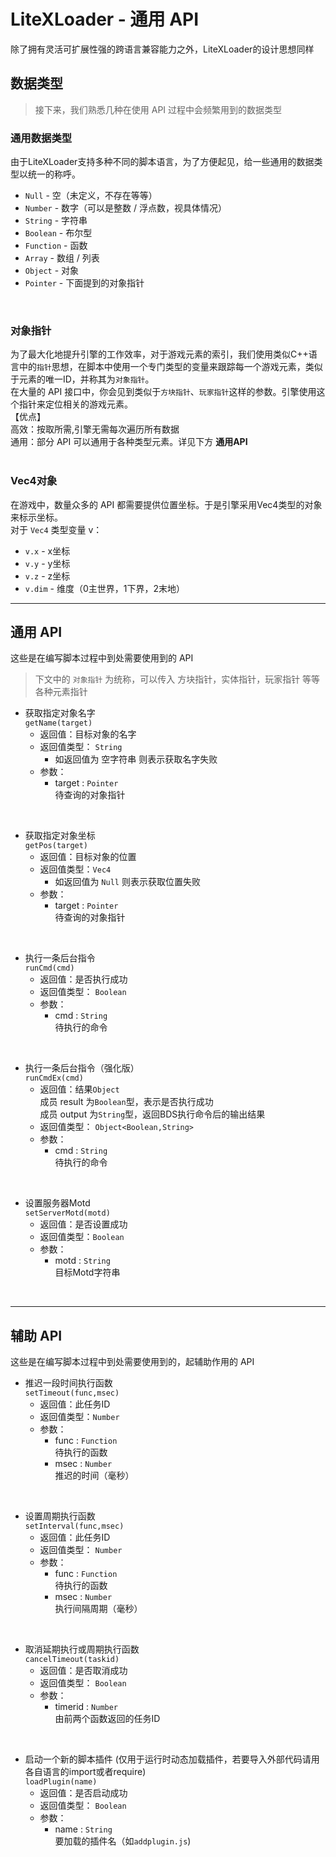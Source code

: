 # LiteXLoader - 通用 API
除了拥有灵活可扩展性强的跨语言兼容能力之外，LiteXLoader的设计思想同样  

## 数据类型
> 接下来，我们熟悉几种在使用 API 过程中会频繁用到的数据类型

### 通用数据类型
由于LiteXLoader支持多种不同的脚本语言，为了方便起见，给一些通用的数据类型以统一的称呼。  
- `Null` - 空（未定义，不存在等等）
- `Number` - 数字（可以是整数 / 浮点数，视具体情况）
- `String` - 字符串
- `Boolean` - 布尔型
- `Function` - 函数
- `Array` - 数组 / 列表
- `Object` - 对象
- `Pointer` - 下面提到的对象指针
<br>

### 对象指针
为了最大化地提升引擎的工作效率，对于游戏元素的索引，我们使用类似C++语言中的`指针`思想，在脚本中使用一个专门类型的变量来跟踪每一个游戏元素，类似于元素的唯一ID，并称其为`对象指针`。  
在大量的 API 接口中，你会见到类似于`方块指针`、`玩家指针`这样的参数。引擎使用这个指针来定位相关的游戏元素。  
【优点】  
高效：按取所需,引擎无需每次遍历所有数据  
通用：部分 API 可以通用于各种类型元素。详见下方 **通用API**  
<br>

### Vec4对象
在游戏中，数量众多的 API 都需要提供位置坐标。于是引擎采用Vec4类型的对象来标示坐标。  
对于 `Vec4` 类型变量 v：  
- `v.x` - x坐标  
- `v.y` - y坐标  
- `v.z` - z坐标  
- `v.dim` - 维度（0主世界，1下界，2末地）

---

## 通用 API
这些是在编写脚本过程中到处需要使用到的 API  
> 下文中的 `对象指针` 为统称，可以传入 方块指针，实体指针，玩家指针 等等各种元素指针 

- 获取指定对象名字  
`getName(target)`
    - 返回值：目标对象的名字
    - 返回值类型： `String` 
        - 如返回值为 空字符串 则表示获取名字失败
    - 参数：
        - target : `Pointer`  
        待查询的对象指针  
<br>

- 获取指定对象坐标  
`getPos(target)`
    - 返回值：目标对象的位置
    - 返回值类型：`Vec4` 
        - 如返回值为 `Null` 则表示获取位置失败
    - 参数：
        - target : `Pointer`  
        待查询的对象指针  
<br>

- 执行一条后台指令  
`runCmd(cmd)`
    - 返回值：是否执行成功
    - 返回值类型： `Boolean` 
    - 参数：
        - cmd : `String`  
        待执行的命令  
<br>

- 执行一条后台指令（强化版）  
`runCmdEx(cmd)`
    - 返回值：结果`Object`  
    成员 result 为`Boolean`型，表示是否执行成功  
    成员 output 为`String`型，返回BDS执行命令后的输出结果  
    - 返回值类型： `Object<Boolean,String>` 
    - 参数：
        - cmd : `String`  
        待执行的命令  
<br>

- 设置服务器Motd  
`setServerMotd(motd)`
    - 返回值：是否设置成功
    - 返回值类型：`Boolean`
    - 参数：
        - motd : `String`  
        目标Motd字符串  
<br>

---
## 辅助 API
这些是在编写脚本过程中到处需要使用到的，起辅助作用的 API  

- 推迟一段时间执行函数  
`setTimeout(func,msec)`
    - 返回值：此任务ID
    - 返回值类型：`Number` 
    - 参数：
        - func : `Function`  
        待执行的函数
        - msec : `Number`  
        推迟的时间（毫秒）  
<br>

- 设置周期执行函数  
`setInterval(func,msec)`
    - 返回值：此任务ID
    - 返回值类型： `Number` 
    - 参数：
        - func : `Function`  
        待执行的函数
        - msec : `Number`  
        执行间隔周期（毫秒）  
<br>

- 取消延期执行或周期执行函数  
`cancelTimeout(taskid)`
    - 返回值：是否取消成功
    - 返回值类型： `Boolean` 
    - 参数：
        - timerid : `Number`  
        由前两个函数返回的任务ID  
<br>

- 启动一个新的脚本插件
(仅用于运行时动态加载插件，若要导入外部代码请用各自语言的import或者require)  
`loadPlugin(name)`
    - 返回值：是否启动成功
    - 返回值类型： `Boolean` 
    - 参数：
        - name : `String`  
        要加载的插件名（如`addplugin.js`)  
<br>
